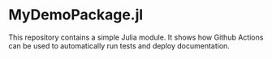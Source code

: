 # MyDemoPackage.jl

This repository contains a simple Julia module. It shows how Github Actions can be used to automatically run tests and deploy documentation.
